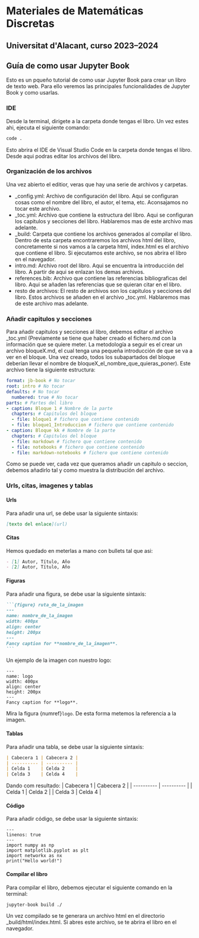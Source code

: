 Materiales de Matemáticas Discretas
===============================

Universitat d'Alacant, curso 2023–2024
--------------------------------------

## Guía de como usar Jupyter Book
Esto es un pqueño tutorial de como usar Jupyter Book para crear un libro de texto web. Para ello veremos las principales funcionalidades de Jupyter Book y como usarlas.
### IDE
Desde la terminal, dirigete a la carpeta donde tengas el libro. Un vez estes ahi, ejecuta el siguiente comando:
```bash
code .
```
Esto abrira el IDE de Visual Studio Code en la carpeta donde tengas el libro. Desde aqui podras editar los archivos del libro.
### Organización de los archivos
Una vez abierto el editior, veras que hay una serie de archivos y carpetas.
- _config.yml: Archivo de configuración del libro. Aqui se configuran cosas como el nombre del libro, el autor, el tema, etc. Aconsajamos no tocar este archivo.
- _toc.yml: Archivo que contiene la estructura del libro. Aqui se configuran los capitulos y secciones del libro. Hablaremos mas de este archivo mas adelante.
- _build: Carpeta que contiene los archivos generados al compilar el libro. Dentro de esta carpeta encontraremos los archivos html del libro, concretamente si nos vamos a la carpeta html, index.html es el archivo que contiene el libro. Si ejecutamos este archivo, se nos abrira el libro en el navegador.
- intro.md: Archivo root del libro. Aqui se encuentra la introducción del libro. A partir de aqui se enlazan los demas archivos.
- references.bib: Archivo que contiene las referencias bibliograficas del libro. Aqui se añaden las referencias que se quieran citar en el libro.
- resto de archivos: El resto de archivos son los capitulos y secciones del libro. Estos archivos se añaden en el archivo _toc.yml. Hablaremos mas de este archivo mas adelante.

### Añadir capitulos y secciones
Para añadir capitulos y secciones al libro, debemos editar el archivo _toc.yml (Previamente se tiene que haber creado el fichero.md con la información que se quiere meter. La metodología a seguir es el crear un archivo bloqueX.md, el cual tenga una pequeña introducción de que se va a ver en el bloque. Una vez creado, todos los subapartados del bloque deberían llevar el nombre de bloqueX_el_nombre_que_quieras_poner). Este archivo tiene la siguiente estructura:
```yml
format: jb-book # No tocar
root: intro # No tocar
defaults: # No tocar
  numbered: true # No tocar
parts: # Partes del libro
- caption: Bloque 1 # Nombre de la parte
  chapters: # Capitulos del bloque
  - file: bloque1 # fichero que contiene contenido
  - file: bloque1_Introduccion # fichero que contiene contenido
- caption: Bloque kk # Nombre de la parte
  chapters: # Capitulos del bloque 
  - file: markdown # fichero que contiene contenido
  - file: notebooks # fichero que contiene contenido
  - file: markdown-notebooks # fichero que contiene contenido
```
Como se puede ver, cada vez que queramos añadir un capitulo o seccion, debemos añadirlo tal y como muestra la distribución del archivo.
### Urls, citas, imagenes y tablas
#### Urls
Para añadir una url, se debe usar la siguiente sintaxis:
```md
[texto del enlace](url)
``` 
#### Citas
Hemos quedado en meterlas a mano con bullets tal que asi:
```md
- [1] Autor, Título, Año
- [2] Autor, Título, Año
```
#### Figuras
Para añadir una figura, se debe usar la siguiente sintaxis:
````md
```{figure} ruta_de_la_imagen
---
name: nombre_de_la_imagen
width: 400px
align: center
height: 200px
---
Fancy caption for **nombre_de_la_imagen**.
```
````
Un ejemplo de la imagen con nuestro logo:

```{figure} ./images/bloque1/logos.jpeg
---
name: logo
width: 400px
align: center
height: 200px
---
Fancy caption for **logo**.
```
Mira la figura {numref}`logo`. De esta forma metemos la referencia a la imagen.

#### Tablas
Para añadir una tabla, se debe usar la siguiente sintaxis:
```md
| Cabecera 1 | Cabecera 2 |
| ---------- | ---------- |
| Celda 1    | Celda 2    |
| Celda 3    | Celda 4    |
```
Dando com resultado:
| Cabecera 1 | Cabecera 2 |
| ---------- | ---------- |
| Celda 1    | Celda 2    |
| Celda 3    | Celda 4    |

#### Código
Para añadir código, se debe usar la siguiente sintaxis:
```{code-block} python
---
linenos: true
---
import numpy as np
import matplotlib.pyplot as plt
import networkx as nx
print("Hello world!")
```

#### Compilar el libro
Para compilar el libro, debemos ejecutar el siguiente comando en la terminal:
```bash
jupyter-book build ./
```
Un vez compilado se te generara un archivo html en el directorio _build/html/index.html. Si abres este archivo, se te abrira el libro en el navegador.